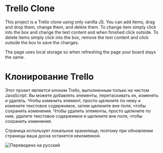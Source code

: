 # Trello Clone

This project is a Trello clone using only vanilla JS. You can add items, drag and drop them, change them, and delete them.
To change item simply click into the box and change the text content and when finished click outside. To delete items simply click into the box, remove the text content and click outside the box to save the changes.

The page uses local storage so when refreshing the page your board stays the same.

# Клонирование Trello

Этот проект является клоном Trello, выполненным только на чистом JavaScript. Вы можете добавлять элементы, перетаскивать их, изменять и удалять.
Чтобы изменить элемент, просто щелкните по нему и измените текстовое содержимое, затем щелкните вне поля, чтобы сохранить изменения. Чтобы удалить элементы, просто щелкните по ним, удалите текстовое содержимое и щелкните вне поля, чтобы сохранить изменения.

Страница использует локальное хранилище, поэтому при обновлении страницы ваша доска останется неизменной.

![Переведено на русский](https://i.imgur.com/0gYJAlt.jpeg)

